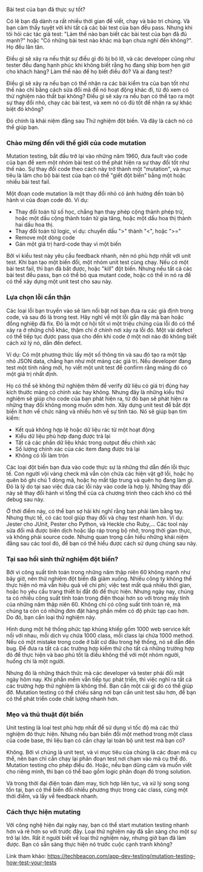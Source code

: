 Bài test của bạn đã thực sự tốt?

Có lẽ bạn đã dành ra rất nhiều thời gian để viết, chạy và bảo trì chúng. Và bạn cảm thấy tuyệt vời khi tất cả các bài test của bạn đều pass. Nhưng khi tôi hỏi các tác giả test: "Làm thế nào bạn biết các bài test của bạn đã đủ mạnh?" hoặc "Có những bài test nào khác mà bạn chưa nghĩ đến không?". Họ đều lăn tăn.

Điều gì sẽ xảy ra nếu thật sự điều gì đó bị bỏ lỡ, và các developer cũng như tester đều đang hạnh phúc khi không biết rằng họ đang ship bom hẹn giờ cho khách hàng? Làm thế nào để họ biết điều đó? Và ai đang test?

Điều gì sẽ xảy ra nếu bạn có thể nhận ra các bài kiểm tra của bạn tốt như thế nào chỉ bằng cách sửa đổi mã để nó hoạt động khác đi, từ đó xem có thử nghiệm nào thất bại không? Điều gì sẽ xảy ra nếu bạn có thể tạo ra một sự thay đổi nhỏ, chạy các bài test, và xem nó có đủ tốt để nhận ra sự khác biệt đó không?

Đó chính là khái niệm đằng sau Thử nghiệm đột biến. Và đây là cách nó có thể giúp bạn.

### Chào mừng đến với thế giới của code mutation

Mutation testing, bắt đầu trở lại vào những năm 1960, đưa fault vào code của bạn để xem một nhóm bài test có thể phát hiện ra sự thay đổi tốt như thế nào. Sự thay đổi code theo cách này trở thành một "mutation", và mục tiêu là làm cho bộ bài test của bạn có thể "giết đột biến" bằng một hoặc nhiều bài test fail.

Một đoạn code mutation là một thay đổi nhỏ có ảnh hưởng đến toàn bộ hành vi của đoạn code đó. Ví dụ:

- Thay đổi toán tử số học, chẳng hạn thay phép cộng thành phép trừ, hoặc một dấu cộng thành toán tử gia tăng, hoặc một dấu hoa thị thành hai dấu hoa thị.
- Thay đổi toán tử logic, ví dụ: chuyển dấu ">" thành "<", hoặc ">="
- Remove một dòng code
- Gán một giá trị hard-code thay vì một biến

Bởi vì kiểu test này yêu cầu feedback nhanh, nên nó phù hợp nhất với unit test. Khi bạn tạo một biến đổi, một nhóm unit test cùng chạy. Nếu có một bài test fail, thì bạn đã bắt được, hoặc "kill" đột biến. Nhưng nếu tất cả các bài test đều pass, bạn có thể bỏ qua mutant code, hoặc có thể in nó ra để có thể xây dựng một unit test cho sau này.

### Lựa chọn lỗi cẩn thận

Các loại lỗi bạn truyền vào sẽ làm nổi bật nơi bạn đưa ra các giả định trong code, và sau đó là trong test. Hãy nghĩ về một lỗi gần đây mà bạn hoặc đồng nghiệp đã fix. Đó là một cơ hội tốt vì một triệu chứng của lỗi đó có thể xảy ra ở những chỗ khác, thậm chí ở chính nơi xảy ra lỗi đó. Một vài defect có thể tiếp tục được pass qua cho đến khi code ở một nơi nào đó không biết cách xử lý nó, dẫn đến defect.

Ví dụ: Có một phương thức lấy một số thông tin và sau đó tạo ra một tập nhỏ JSON data, chẳng hạn như một mảng các giá trị. Nếu developer đang test một tính năng mới, họ viết một unit test để confirm rằng mảng đó có một giá trị nhất định.

Họ có thể sẽ  không thử nghiệm thêm để verify dữ liệu có giá trị đúng hay kích thước mảng có chính xác hay không. Nhưng đây là những kiểu thử nghiệm sẽ giúp cho code của bạn phát hiện ra, từ đó bạn sẽ phát hiện ra những thay đổi không mong muốn sớm hơn. Xây dựng unit test để bắt đột biến ít hơn về chức năng và nhiều hơn về sự tỉnh táo. Nó sẽ giúp bạn tìm kiếm:

- Kết quả không hợp lệ hoặc dữ liệu rác từ một hoạt động
- Kiểu dữ liệu phù hợp đang được trả lại
- Tất cả các phần dữ liệu khác trong output đều chính xác
- Số lượng chính xác của các item đang được trả lại
- Không có lỗi làm tròn

Các loại đột biến bạn đưa vào code thực sự là những thứ dẫn đến lỗi thực tế. Con người vội vàng check mã vẫn còn chứa các hiện vật gỡ lỗi, hoặc họ quên bỏ ghi chú 1 dòng mã, hoặc họ mất tập trung và quên họ đang làm gì. Đó là lý do tại sao việc đưa các lỗi này vào code là hợp lý. Những thay đổi này sẽ thay đổi hành vi tổng thể của cả chương trình theo cách khó có thể debug sau này. 

Ở thời điểm này, có thể bạn sợ hãi khi nghĩ rằng bạn phải làm bằng tay. Nhưng thực tế, có các tool giúp thay đổi và chạy test nhanh hơn. Ví dụ: Jester cho JUnit, Pester cho Python, và Heckle cho Ruby,... Các tool này sửa đổi mã được biên dịch hoặc lắp ráp trong bộ nhớ, trong thời gian thực, và không phải source code. Nhưng quan trọng cần hiểu những khái niệm đằng sau các tool đó, để bạn có thể hiểu được cách sử dụng chúng sau này.

### Tại sao hồi sinh thử nghiệm đột biến?

Bởi vì công suất tính toán trong những năm thập niên 60 không mạnh như bây giờ, nên thử  nghiệm đột biến đã giảm xuống. Nhiều công ty không thể thực hiện nó mà vẫn hiệu quả về chi phí; việc test mất quá nhiều thời gian, hoặc họ yêu cầu trang thiết bị đắt đỏ để thực hiện. Nhưng ngày nay, chúng ta có nhiều công suất tính toán trong điện thoại hơn so với trong máy tính của những năm thập niên 60. Không chỉ có công suất tính toán rẻ, mà chúng ta còn có những đơn đặt hàng phần mềm có độ phức tạp cao hơn. Do đó, bạn cần loại thử nghiệm này.

Hình dung một hệ thống phức tạp khủng khiếp gồm 1000 web service kết nối với nhau, mỗi dịch vụ chứa 1000 class, mỗi class lại chứa 1000 method. Nếu có một mistake trong code ở bất cứ đâu trong hệ thống, nó sẽ dẫn đến bug. Để đưa ra tất cả các trường hợp kiểm thử cho tất cả những trường hợp đó để thực hiện và bao phủ tốt là điều không thể với một nhóm người, huống chi là một người. 

Nhưng đó là những thách thức mà các developer và tester phải đối mặt ngày hôm nay. Khi phần mềm vẫn tiếp tục phát triển, thì việc nghĩ ra tất cả các trường hợp thử nghiệm là không thể. Bạn cần một cái gì đó có thể giúp đỡ. Mutation testing có thể chiếu sáng nơi bạn cần unit test sâu hơn, để bạn có thể phát triển code chất lượng nhanh hơn.

### Mẹo và thủ thuật đột biến

Unit testing là loại test phù hợp nhất để sử dụng vì tốc độ mà các thử nghiệm đó thực hiện. Nhưng nếu bạn biến đổi một method trong một class của code base, thì liệu bạn có cần chạy lại toàn bộ unit test mà bạn có?

Không. Bởi vì chúng là unit test, và vì mục tiêu của chúng là các đoạn mã cụ thể, nên bạn chỉ cần chạy lại phân đoạn test nơi chạm vào mã cụ thể đó. Mutation testing cho phép điều đó. Hoặc, nếu bạn dũng cảm và muốn viết cho riêng mình, thì bạn có thể bao gồm logic phân đoạn đó trong solution.

Và trong thời đại điện toán đám may, tích hợp liên tục, và xử lý song song tồn tại, bạn có thể biến đổi nhiều phương thực trong các class, cùng một thời điểm, và lấy về feedback nhanh.

### Cách thực hiện mutating

Với công nghệ hiện đại ngày nay, bạn có thể start mutation testing nhanh hơn và rẻ hơn so với trước đây. Loại thử nghiệm này đã sẵn sàng cho một sự trở lại lớn. Rất ít người biết về loại thử nghiệm này, nhưng giờ bạn đã làm được. Bạn có sẵn sàng thực hiện nó trước cuộc cạnh tranh không?

Link tham khảo: https://techbeacon.com/app-dev-testing/mutation-testing-how-test-your-tests